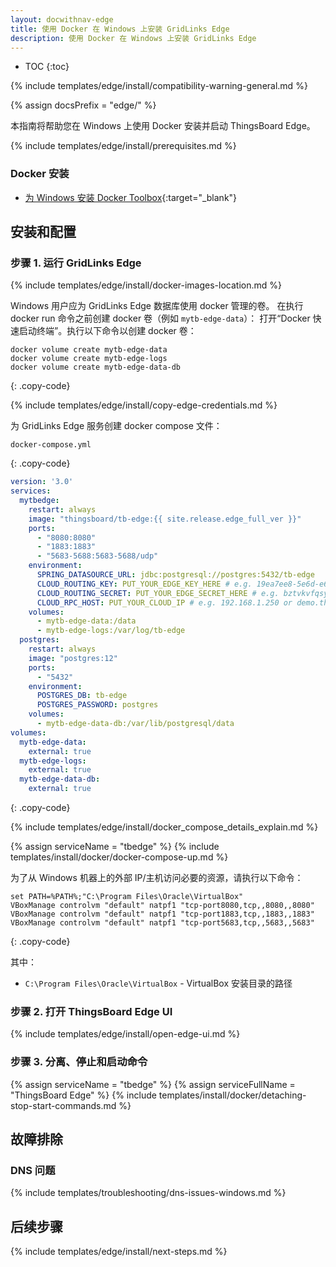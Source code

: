 ```yaml
---
layout: docwithnav-edge
title: 使用 Docker 在 Windows 上安装 GridLinks Edge
description: 使用 Docker 在 Windows 上安装 GridLinks Edge
---
```


* TOC
{:toc}

{% include templates/edge/install/compatibility-warning-general.md %}

{% assign docsPrefix = "edge/" %}

本指南将帮助您在 Windows 上使用 Docker 安装并启动 ThingsBoard Edge。

{% include templates/edge/install/prerequisites.md %}

### Docker 安装

- [为 Windows 安装 Docker Toolbox](https://docs.docker.com/toolbox/toolbox_install_windows/){:target="_blank"}

## 安装和配置

### 步骤 1. 运行 GridLinks Edge

{% include templates/edge/install/docker-images-location.md %}

Windows 用户应为 GridLinks Edge 数据库使用 docker 管理的卷。
在执行 docker run 命令之前创建 docker 卷（例如 `mytb-edge-data`）：
打开“Docker 快速启动终端”。执行以下命令以创建 docker 卷：

``` 
docker volume create mytb-edge-data
docker volume create mytb-edge-logs
docker volume create mytb-edge-data-db
```
{: .copy-code}

{% include templates/edge/install/copy-edge-credentials.md %}

为 GridLinks Edge 服务创建 docker compose 文件：

```text
docker-compose.yml
```
{: .copy-code}

```yml
version: '3.0'
services:
  mytbedge:
    restart: always
    image: "thingsboard/tb-edge:{{ site.release.edge_full_ver }}"
    ports:
      - "8080:8080"
      - "1883:1883"
      - "5683-5688:5683-5688/udp"
    environment:
      SPRING_DATASOURCE_URL: jdbc:postgresql://postgres:5432/tb-edge
      CLOUD_ROUTING_KEY: PUT_YOUR_EDGE_KEY_HERE # e.g. 19ea7ee8-5e6d-e642-4f32-05440a529015
      CLOUD_ROUTING_SECRET: PUT_YOUR_EDGE_SECRET_HERE # e.g. bztvkvfqsye7omv9uxlp
      CLOUD_RPC_HOST: PUT_YOUR_CLOUD_IP # e.g. 192.168.1.250 or demo.thingsboard.io
    volumes:
      - mytb-edge-data:/data
      - mytb-edge-logs:/var/log/tb-edge
  postgres:
    restart: always
    image: "postgres:12"
    ports:
      - "5432"
    environment:
      POSTGRES_DB: tb-edge
      POSTGRES_PASSWORD: postgres
    volumes:
      - mytb-edge-data-db:/var/lib/postgresql/data
volumes:
  mytb-edge-data:
    external: true
  mytb-edge-logs:
    external: true
  mytb-edge-data-db:
    external: true
```
{: .copy-code}

{% include templates/edge/install/docker_compose_details_explain.md %}

{% assign serviceName = "tbedge" %}
{% include templates/install/docker/docker-compose-up.md %}

为了从 Windows 机器上的外部 IP/主机访问必要的资源，请执行以下命令：
``` 
set PATH=%PATH%;"C:\Program Files\Oracle\VirtualBox"
VBoxManage controlvm "default" natpf1 "tcp-port8080,tcp,,8080,,8080"  
VBoxManage controlvm "default" natpf1 "tcp-port1883,tcp,,1883,,1883"
VBoxManage controlvm "default" natpf1 "tcp-port5683,tcp,,5683,,5683"
```
{: .copy-code}

其中：
- `C:\Program Files\Oracle\VirtualBox` - VirtualBox 安装目录的路径

### 步骤 2. 打开 ThingsBoard Edge UI

{% include templates/edge/install/open-edge-ui.md %}

### 步骤 3. 分离、停止和启动命令

{% assign serviceName = "tbedge" %}
{% assign serviceFullName = "ThingsBoard Edge" %}
{% include templates/install/docker/detaching-stop-start-commands.md %}

## 故障排除

### DNS 问题

{% include templates/troubleshooting/dns-issues-windows.md %}

## 后续步骤

{% include templates/edge/install/next-steps.md %}
